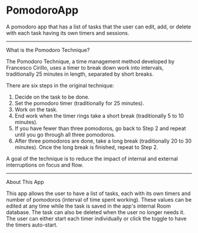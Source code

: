 # PomodoroApp
A pomodoro app that has a list of tasks that the user can edit, add, or delete with each task having its own timers and sessions.

-----------------------------------------------------------------------------------------------------------------------------------------------------------------------------------
What is the Pomodoro Technique?

The Pomodoro Technique, a time management method developed by Francesco Cirillo, uses a timer to break down work into intervals, traditionally 25 minutes in length, separated by short breaks. 

There are six steps in the original technique:
1. Decide on the task to be done.
2. Set the pomodoro timer (traditionally for 25 minutes).
3. Work on the task.
4. End work when the timer rings take a short break (traditionally 5 to 10 minutes).
5. If you have fewer than three pomodoros, go back to Step 2 and repeat until you go through all three pomodoros.
6. After three pomodoros are done, take a long break (traditionally 20 to 30 minutes). Once the long break is finished, repeat to Step 2.

A goal of the technique is to reduce the impact of internal and external interruptions on focus and flow.

-----------------------------------------------------------------------------------------------------------------------------------------------------------------------------------
About This App

This app allows the user to have a list of tasks, each with its own timers and number of pomodoros (interval of time spent working). These values can be edited at any time while the task is saved in the app's internal Room database. The task can also be deleted when the user no longer needs it. The user can either start each timer individually or click the toggle to have the timers auto-start.
